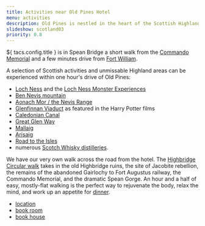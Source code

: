 ```yaml
---
title: Activities near Old Pines Hotel
menu: activities
description: Old Pines is nestled in the heart of the Scottish Highlands close to Ben Nevis, Loch Ness, and Fort William.
slideshow: scotland03
priority: 0.8
---
```


${ tacs.config.title } is in Spean Bridge a short walk from the [Commando Memorial](https://www.undiscoveredscotland.co.uk/speanbridge/commando/) and a few minutes drive from [Fort William](https://visitfortwilliam.co.uk/).

A selection of Scottish activities and unmissable Highland areas can be experienced within one hour's drive of Old Pines:

* [Loch Ness](http://www.lochness.com/) and the [Loch Ness Monster Experiences](https://www.visitinvernesslochness.com/explore-the-scottish-highlands/loch-ness-myths-and-legends/)
* [Ben Nevis mountain](http://ben-nevis.com/)
* [Aonach Mor / the Nevis Range](https://www.nevisrange.co.uk/)
* [Glenfinnan Viaduct](https://www.visitscotland.com/info/towns-villages/glenfinnan-p236571) as featured in the Harry Potter films
* [Caledonian Canal](https://www.scottishcanals.co.uk/canals/caledonian-canal/)
* [Great Glen Way](https://www.highland.gov.uk/greatglenway/)
* [Mallaig](https://www.undiscoveredscotland.co.uk/mallaig/mallaig/index.html)
* [Arisaig](https://www.undiscoveredscotland.co.uk/arisaig/arisaig/index.html)
* [Road to the Isles](https://www.road-to-the-isles.org.uk/)
* numerous [Scotch Whisky distilleries](https://www.bennevisdistillery.com/).

We have our very own walk across the road from the hotel. The [Highbridge Circular walk](https://www.wildlochaber.com/spean-bridge/walking/high-bridge-and-commando-memorial) takes in the old Highbridge ruins, the site of Jacobite rebellion, the remains of the abandoned Gairlochy to Fort Augustus railway, the Commando Memorial, and the dramatic Spean Gorge. An hour and a half of easy, mostly-flat walking is the perfect way to rejuvenate the body, relax the mind, and work up an appetite for [dinner](--ROOT--restaurant/).


<ul class="flexcenter">
  <li><a href="--ROOT--location/" class="button">location</a></li>
  <li><a href="--ROOT--rooms/booking/" class="button">book room</a></li>
  <li><a href="--ROOT--5-bed-self-catering-house/booking/" class="button">book house</a></li>
</ul>
